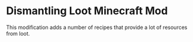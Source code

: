 # Dismantling Loot Minecraft Mod

This modification adds a number of recipes that provide a lot of resources from loot.
